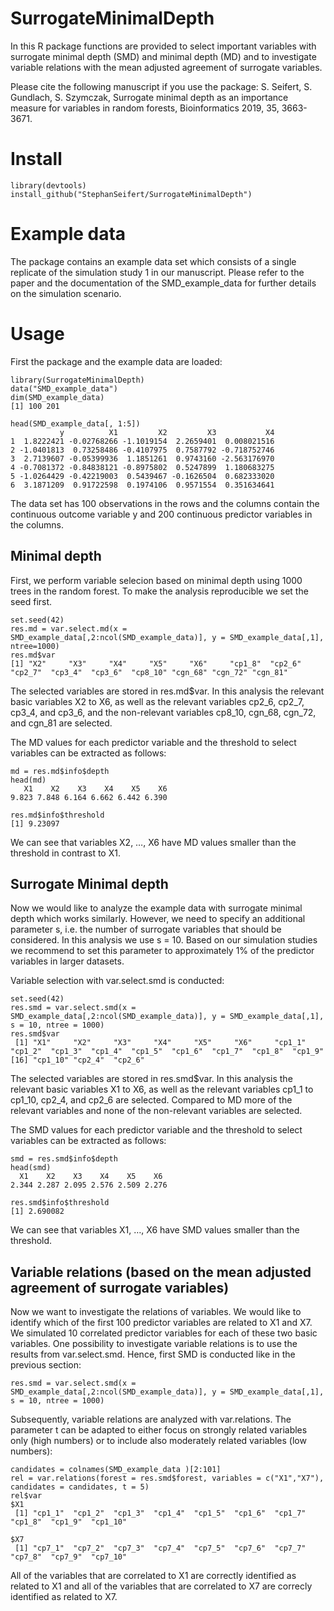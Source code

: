 # SurrogateMinimalDepth
In this R package functions are provided to select important variables with surrogate minimal depth (SMD) and minimal depth (MD) and to investigate variable relations with the mean adjusted agreement of surrogate variables. 

Please cite the following manuscript if you use the package:
S. Seifert, S. Gundlach, S. Szymczak, Surrogate minimal depth as an importance measure for variables in random forests, Bioinformatics 2019, 35, 3663-3671.


# Install
```
library(devtools)
install_github("StephanSeifert/SurrogateMinimalDepth")
```

# Example data
The package contains an example data set which consists of a single replicate of the simulation study 1 in our manuscript. Please refer to the paper and the documentation of the SMD_example_data for further details on the simulation scenario.

# Usage
First the package and the example data are loaded:
```
library(SurrogateMinimalDepth)
data("SMD_example_data")
dim(SMD_example_data)
[1] 100 201

head(SMD_example_data[, 1:5])
           y          X1         X2         X3           X4
1  1.8222421 -0.02768266 -1.1019154  2.2659401  0.008021516
2 -1.0401813  0.73258486 -0.4107975  0.7587792 -0.718752746
3  2.7139607 -0.05399936  1.1851261  0.9743160 -2.563176970
4 -0.7081372 -0.84838121 -0.8975802  0.5247899  1.180683275
5 -1.0264429 -0.42219003  0.5439467 -0.1626504  0.682333020
6  3.1871209  0.91722598  0.1974106  0.9571554  0.351634641

```
The data set has 100 observations in the rows and the columns contain the continuous outcome variable y and 200 continuous predictor variables in the columns.

## Minimal depth

First, we perform variable selecion based on minimal depth using 1000 trees in the random forest. To make the analysis reproducible we set the seed first.
```
set.seed(42)
res.md = var.select.md(x = SMD_example_data[,2:ncol(SMD_example_data)], y = SMD_example_data[,1], ntree=1000)
res.md$var
[1] "X2"     "X3"     "X4"     "X5"     "X6"     "cp1_8"  "cp2_6"  "cp2_7"  "cp3_4"  "cp3_6"  "cp8_10" "cgn_68" "cgn_72" "cgn_81"
```

The selected variables are stored in res.md$var. In this analysis the relevant basic variables X2 to X6, as well as the relevant variables cp2_6, cp2_7, cp3_4, and cp3_6, and the non-relevant variables cp8_10, cgn_68, cgn_72, and cgn_81 are selected.

The MD values for each predictor variable and the threshold to select variables can be extracted as follows:
```
md = res.md$info$depth
head(md)
   X1    X2    X3    X4    X5    X6 
9.823 7.848 6.164 6.662 6.442 6.390 

res.md$info$threshold
[1] 9.23097
```
We can see that variables X2, …, X6 have MD values smaller than the threshold in contrast to X1.

## Surrogate Minimal depth
Now we would like to analyze the example data with surrogate minimal depth which works similarly. However, we need to specify an additional parameter s, i.e. the number of surrogate variables that should be considered. In this analysis we use s = 10. Based on our simulation studies we recommend to set this parameter to approximately 1% of the predictor variables in larger datasets. 

Variable selection with var.select.smd is conducted:
```
set.seed(42)
res.smd = var.select.smd(x = SMD_example_data[,2:ncol(SMD_example_data)], y = SMD_example_data[,1], s = 10, ntree = 1000)
res.smd$var
 [1] "X1"     "X2"     "X3"     "X4"     "X5"     "X6"     "cp1_1"  "cp1_2"  "cp1_3"  "cp1_4"  "cp1_5"  "cp1_6"  "cp1_7"  "cp1_8"  "cp1_9" 
[16] "cp1_10" "cp2_4"  "cp2_6" 
```


The selected variables are stored in res.smd$var. In this analysis the relevant basic variables X1 to X6, as well as the relevant variables cp1_1 to cp1_10, cp2_4, and cp2_6 are selected. Compared to MD more of the relevant variables and none of the non-relevant variables are selected.


The SMD values for each predictor variable and the threshold to select variables can be extracted as follows:

```
smd = res.smd$info$depth
head(smd)
  X1    X2    X3    X4    X5    X6 
2.344 2.287 2.095 2.576 2.509 2.276 

res.smd$info$threshold
[1] 2.690082
```

We can see that variables X1, …, X6 have SMD values smaller than the threshold.

## Variable relations (based on the mean adjusted agreement of surrogate variables)
Now we want to investigate the relations of variables. We would like to identify which of the first 100 predictor variables are related to X1 and X7. We simulated 10 correlated predictor variables for each of these two basic variables.
One possibility to investigate variable relations is to use the results from var.select.smd. Hence, first SMD is conducted like in the previous section:

```
res.smd = var.select.smd(x = SMD_example_data[,2:ncol(SMD_example_data)], y = SMD_example_data[,1], s = 10, ntree = 1000)
```
Subsequently, variable relations are analyzed with var.relations. The parameter t can be adapted to either focus on strongly related variables only (high numbers) or to include also moderately related variables (low numbers):

```
candidates = colnames(SMD_example_data )[2:101]
rel = var.relations(forest = res.smd$forest, variables = c("X1","X7"), candidates = candidates, t = 5)
rel$var
$X1
 [1] "cp1_1"  "cp1_2"  "cp1_3"  "cp1_4"  "cp1_5"  "cp1_6"  "cp1_7"  "cp1_8"  "cp1_9"  "cp1_10"

$X7
 [1] "cp7_1"  "cp7_2"  "cp7_3"  "cp7_4"  "cp7_5"  "cp7_6"  "cp7_7"  "cp7_8"  "cp7_9"  "cp7_10"
```

All of the variables that are correlated to X1 are correctly identified as related to X1 and all of the variables that are correlated to X7 are correcly identified as related to X7. 
